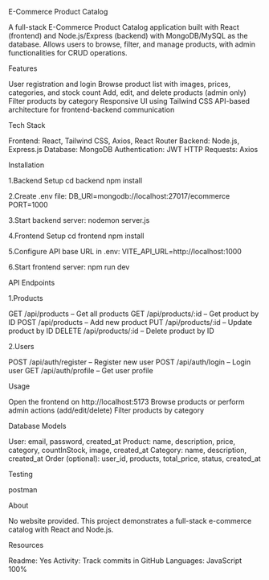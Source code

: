 E-Commerce Product Catalog

A full-stack E-Commerce Product Catalog application built with React (frontend) and Node.js/Express (backend) with MongoDB/MySQL as the database. 
Allows users to browse, filter, and manage products, with admin functionalities for CRUD operations.

Features

User registration and login 
Browse product list with images, prices, categories, and stock count
Add, edit, and delete products (admin only)
Filter products by category
Responsive UI using Tailwind CSS
API-based architecture for frontend-backend communication

Tech Stack

Frontend: React, Tailwind CSS, Axios, React Router
Backend: Node.js, Express.js
Database: MongoDB 
Authentication: JWT 
HTTP Requests: Axios

Installation

1.Backend Setup
  cd backend
  npm install

2.Create .env file:
  DB_URI=mongodb://localhost:27017/ecommerce
  PORT=1000

3.Start backend server:
  nodemon server.js

4.Frontend Setup
  cd frontend
  npm install

5.Configure API base URL in .env:
  VITE_API_URL=http://localhost:1000

6.Start frontend server:
  npm run dev

API Endpoints

1.Products

GET /api/products – Get all products
GET /api/products/:id – Get product by ID
POST /api/products – Add new product
PUT /api/products/:id – Update product by ID
DELETE /api/products/:id – Delete product by ID

2.Users 

POST /api/auth/register – Register new user
POST /api/auth/login – Login user
GET /api/auth/profile – Get user profile

Usage

Open the frontend on http://localhost:5173
Browse products or perform admin actions (add/edit/delete)
Filter products by category

Database Models

User: email, password, created_at
Product: name, description, price, category, countInStock, image, created_at
Category: name, description, created_at
Order (optional): user_id, products, total_price, status, created_at

Testing

postman

About

No website provided. This project demonstrates a full-stack e-commerce catalog with React and Node.js.

Resources

Readme: Yes
Activity: Track commits in GitHub
Languages: JavaScript 100%

